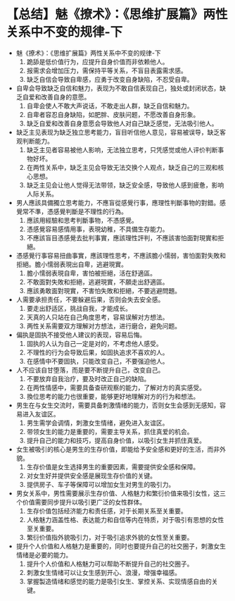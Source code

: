 # 【总结】魅《撩术》：《思维扩展篇》两性关系中不变的规律-下

-   魅《撩术》：《思维扩展篇》两性关系中不变的规律-下
    1.  跪舔是低价值行为，应提升自身价值而非依赖他人。
    2.  报需求会增加压力，需保持平等关系，不盲目表露需求感。
    3.  缺乏自信会导致自卑感，应勇于改变自身缺陷，不忍受自卑。
-   自卑会导致缺乏自信和魅力，表现为不敢自信表现自己，独处或封闭状态，缺乏自爱和改善自身的意愿。
    1.  自卑会使人不敢大声说话，不敢走出人群，缺乏自信和魅力。
    2.  自卑者容忍自身缺陷，如肥胖、皮肤问题，不愿改善自身形象。
    3.  缺乏自爱和改善自身意愿会导致他人对自己缺乏感觉，无法吸引他人。
-   缺乏主见表现为缺乏独立思考能力，盲目听信他人意见，容易被误导，缺乏客观判断能力。
    1.  缺乏主见者容易被他人影响，无法独立思考，只凭感觉或他人评价判断事物好坏。
    2.  在两性关系中，缺乏主见会导致无法交换个人观点，缺乏自己的三观和核心思想。
    3.  缺乏主见会让他人觉得无法带领，缺乏安全感，导致他人感到疲惫，影响人际关系。
-   男人應該具備獨立思考能力，不應盲從感覺行事，應理性判斷事物的對錯。感覺常不準，憑感覺判斷是不理性的行為。
    1.  應該用經驗和思考判斷事物，不憑感覺。
    2.  憑感覺容易感情用事，表現幼稚，不具備生存能力。
    3.  不應該盲目憑感覺去批判事實，應該理性評判，不應該害怕面對現實和拒絕。
-   憑感覺行事容易扭曲事實，應該理性思考，不應該膽小懦弱，害怕面對失敗和拒絕。膽小懦弱表現出自卑，逃避現實。
    1.  膽小懦弱表現自卑，害怕被拒絕，活在舒適區。
    2.  不敢面對失敗和拒絕，逃避現實，不願走出舒適區。
    3.  應該勇敢面對現實，不害怕失敗和拒絕，不要逃避問題。
-   人需要承担责任，不要躲避后果，否则会失去安全感。
    1.  要走出舒适区，挑战自我，才能成长。
    2.  天真的人只站在自己角度思考，容易误解对方想法。
    3.  两性关系需要双方理解对方想法，进行磨合，避免问题。
-   偏执是固执不接受他人建议的表现，容易后悔。
    1.  固执的人认为自己一定是对的，不考虑他人感受。
    2.  不理性的行为会导致后果，如固执追求不喜欢的人。
    3.  在感情中不要固执，只能改变自己，不要强迫他人。
-   人不应该自甘堕落，而是要不断提升自己，改变自己。
    1.  不要放弃自我治疗，要及时改正自己的缺陷。
    2.  在两性情感中，需要具备查研观察的能力，了解对方的真实感受。
    3.  換位思考的能力也很重要，能够更好地理解对方的行为和想法。
-   男生在与女生交流时，需要具备刺激情绪的能力，否则女生会感到无感知，容易进入友谊区。
    1.  男生需学会调情，刺激女生情绪，避免进入友谊区。
    2.  带领女生的能力是重要的，需要主导关系，抓住真爱的机会。
    3.  提升自己的能力和技巧，提高自身价值，以吸引女生并抓住真爱。
-   女生被吸引的核心是男生的生存价值，即能给予安全感和更好的生活，而非外貌。
    1.  生存价值是女生选择男生的重要因素，需要提供安全感和保障。
    2.  对女生好并提供安全感是展现生存价值的关键。
    3.  提供房子、车子等保障可以增加女生对男生的吸引力。
-   男女关系中，男性需要展示生存价值、人格魅力和繁衍价值来吸引女性，这三个价值需要同步提升以吸引更广泛的女性群体。
    1.  生存价值包括经济能力和责任感，对于长期关系至关重要。
    2.  人格魅力涵盖性格、表达能力和自信等内在特质，对于吸引有思想的女性至关重要。
    3.  繁衍价值指外貌吸引力，对于吸引追求外貌的女性至关重要。
-   提升个人价值和人格魅力是重要的，同时也要提升自己的社交圈子，刺激女生情绪是必要的能力。
    1.  提升个人价值和人格魅力可以帮助不断提升自己的社交圈子。
    2.  刺激女生情绪可以让女生感到开心、浪漫，增强幸福感。
    3.  掌握製造情绪和感觉的能力是吸引女生、掌控关系、实现情感自由的关键。